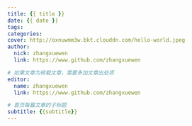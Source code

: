```yaml
---
title: {{ title }}
date: {{ date }}
tags:
categories:
cover: http://oxnuwmm3w.bkt.clouddn.com/hello-world.jpeg
author: 
  nick: zhangxuewen
  link: https://www.github.com/zhangxuewen

# 如果文章为转载文章，需要多加文章出处项
editor:
  name: zhangxuewen
  link: https://www.github.com/zhangxuewen

# 首页每篇文章的子标题
subtitle: {{subtitle}}
---
```


